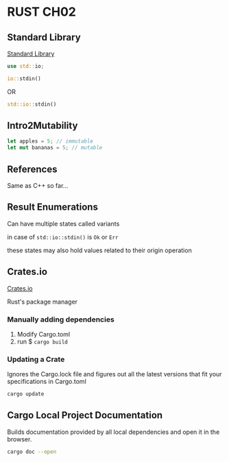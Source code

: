 # RUST CH02

## Standard Library

[Standard Library](https://doc.rust-lang.org/std/prelude/index.html)

```rust
use std::io;

io::stdin()
```

OR

```rust
std::io::stdin()
```

## Intro2Mutability

```rust
let apples = 5; // immutable
let mut bananas = 5; // mutable
```

## References

Same as C++ so far...

## Result Enumerations

Can have multiple states called variants

in case of `std::io::stdin()` is `Ok` or `Err`

these states may also hold values related to their origin operation

## Crates.io

[Crates.io](https://crates.io/)

Rust's package manager

### Manually adding dependencies

1. Modify Cargo.toml
2. run $ `cargo build`

### Updating a Crate

Ignores the Cargo.lock file and figures out all the latest versions that fit your specifications in Cargo.toml

```sh
cargo update
```

## Cargo Local Project Documentation

Builds documentation provided by all local dependencies and open it in the browser.

```sh
cargo doc --open
```